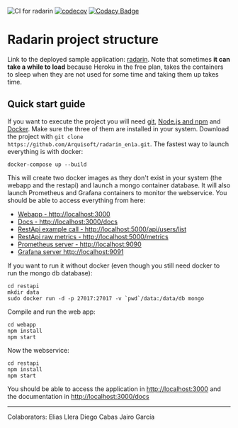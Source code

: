 ![CI for radarin](https://github.com/arquisoft/radarin_en1a/workflows/CI%20for%20radarin/badge.svg)
[![codecov](https://codecov.io/gh/Arquisoft/radarin_en1a/branch/master/graph/badge.svg?token=9qNdIzV7Rg)](https://codecov.io/gh/Arquisoft/radarin_en1a)
[![Codacy Badge](https://app.codacy.com/project/badge/Grade/ccf941f867f04e5ba793cf6f49fe6b42)](https://www.codacy.com/gh/Arquisoft/radarin_en1a/dashboard?utm_source=github.com&amp;utm_medium=referral&amp;utm_content=Arquisoft/radarin_en1a&amp;utm_campaign=Badge_Grade)

# Radarin project structure
Link to the deployed sample application: [radarin](https://radarinen1awebapp.herokuapp.com/). Note that sometimes **it can take a while to load** because Heroku in the free plan, takes the containers to sleep when they are not used for some time and taking them up takes time.

## Quick start guide
If you want to execute the project you will need [git](https://git-scm.com/downloads), [Node.js and npm](https://www.npmjs.com/get-npm) and [Docker](https://docs.docker.com/get-docker/). Make sure the three of them are installed in your system. Download the project with `git clone https://github.com/Arquisoft/radarin_en1a.git`. The fastest way to launch everything is with docker:
```
docker-compose up --build
```
This will create two docker images as they don't exist in your system (the webapp and the restapi) and launch a mongo container database. It will also launch Prometheus and Grafana containers to monitor the webservice. You should be able to access everything from here:
 - [Webapp - http://localhost:3000](http://localhost:3000)
 - [Docs - http://localhost:3000/docs](http://localhost:3000/docs)
 - [RestApi example call - http://localhost:5000/api/users/list](http://localhost:5000/api/users/list)
 - [RestApi raw metrics - http://localhost:5000/metrics](http://localhost:5000/metrics)
 - [Prometheus server - http://localhost:9090](http://localhost:9090)
 - [Grafana server http://localhost:9091](http://localhost:9091)
 
If you want to run it without docker (even though you still need docker to run the mongo db database):
```
cd restapi
mkdir data
sudo docker run -d -p 27017:27017 -v `pwd`/data:/data/db mongo
```
Compile and run the web app:
```
cd webapp
npm install
npm start
```
Now the webservice:
```
cd restapi
npm install
npm start
```
You should be able to access the application in [http://localhost:3000](http://localhost:3000) and the documentation in [http://localhost:3000/docs](http://localhost:3000/docs)

----
Colaborators:
    Elias Llera
    Diego Cabas
    Jairo García

